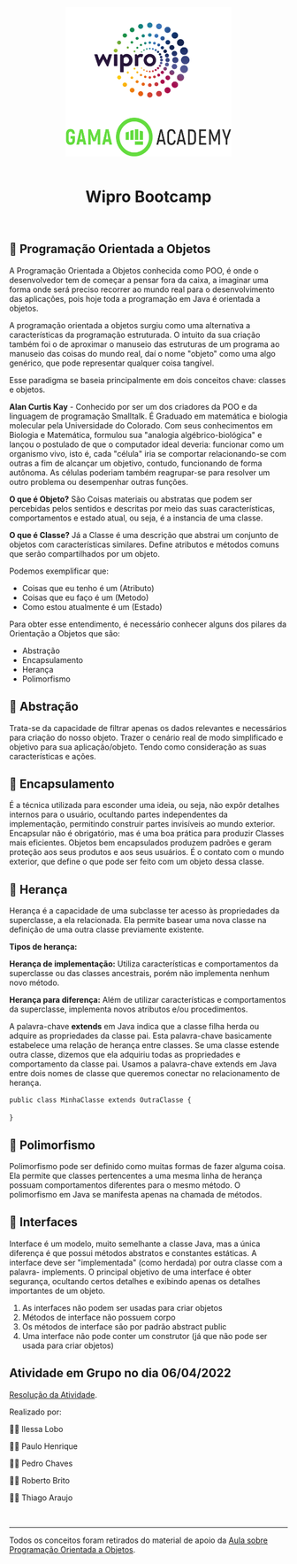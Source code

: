 <div style="display: inline_block" align="center">
  <br>
  <img align="center" alt="Logo Wipro" title="Wipro" height="200"  width="300" src="../../.github/wipro_logo.png">
  <img align="center" alt="Logo Gama Academy" title="Gama Academy" height="70" width="300" src="../../.github/gama_academy_logo.png">
</div>

<br>

<h1 align="center"> Wipro Bootcamp </h1>

<br>

## 📝 Programação Orientada a Objetos

A Programação Orientada a Objetos conhecida como POO, é onde o desenvolvedor tem de começar a pensar fora da caixa, a imaginar uma forma onde será preciso recorrer ao mundo real para o desenvolvimento das aplicações, pois hoje toda a programação em Java é orientada a objetos.

A programação orientada a objetos surgiu como uma alternativa a características da programação estruturada. O intuito da sua criação também foi o de aproximar o manuseio das estruturas de um programa ao manuseio das coisas do mundo real, daí o nome "objeto" como uma algo genérico, que pode representar qualquer coisa tangível.

Esse paradigma se baseia principalmente em dois conceitos chave: classes e objetos.


**Alan Curtis Kay** - Conhecido por ser um dos criadores da POO e da linguagem de programação Smalltalk.
É Graduado em matemática e biologia molecular pela Universidade do Colorado. Com seus conhecimentos em Biologia e Matemática, formulou sua "analogia algébrico-biológica" e lançou o postulado de que o computador ideal deveria: funcionar como um organismo vivo, isto é, cada "célula" iria se comportar relacionando-se com outras a fim de alcançar um objetivo, contudo, funcionando de forma autônoma. As células poderiam também reagrupar-se para resolver um outro problema ou desempenhar outras funções.

**O que é Objeto?**
São Coisas materiais ou abstratas que podem ser percebidas pelos sentidos e descritas por meio das suas características, comportamentos e estado atual, ou seja, é a instancia de uma classe.

**O que é Classe?**
Já a Classe é uma descrição que abstrai um conjunto de objetos com características similares. Define atributos e métodos comuns que serão compartilhados por um objeto.

Podemos exemplificar que:

- Coisas que eu tenho é um (Atributo)
- Coisas que eu faço é um (Metodo)
- Como estou atualmente é um (Estado)

Para obter esse entendimento, é necessário conhecer alguns dos pilares da Orientação a Objetos que são:

- Abstração
- Encapsulamento
- Herança
- Polimorfismo

## 📃 Abstração

Trata-se da capacidade de filtrar apenas os dados relevantes e necessários para criação do nosso objeto. Trazer o cenário real de modo simplificado e objetivo para sua aplicação/objeto. Tendo como consideração as suas características e ações.


## 📃 Encapsulamento

É a técnica utilizada para esconder uma ideia, ou seja, não expôr detalhes internos para o usuário, ocultando partes independentes da implementação, permitindo construir partes invisíveis ao mundo exterior. Encapsular não é obrigatório, mas é uma boa prática para produzir Classes mais eficientes. Objetos bem encapsulados produzem padrões e geram proteção aos seus produtos e aos seus usuários. É o contato com o mundo exterior, que define o que pode ser feito com um objeto dessa classe.


## 📃 Herança

Herança é a capacidade de uma subclasse ter acesso às propriedades da superclasse, a ela relacionada. Ela permite basear uma nova classe na definição de uma outra classe previamente existente.

**Tipos de herança:**

**Herança de implementação:** Utiliza características e comportamentos da superclasse ou das classes ancestrais, porém não implementa nenhum novo método.

**Herança para diferença:** Além de utilizar características e comportamentos da superclasse, implementa novos atributos e/ou procedimentos.

A palavra-chave **extends** em Java indica que a classe filha herda ou adquire as propriedades da classe pai. Esta palavra-chave basicamente estabelece uma relação de herança entre classes. Se uma classe estende outra classe, dizemos que ela adquiriu todas as propriedades e comportamento da classe pai. Usamos a palavra-chave extends em Java entre dois nomes de classe que queremos conectar no relacionamento de herança.

```
public class MinhaClasse extends OutraClasse {

}
```

## 📃 Polimorfismo

Polimorfismo pode ser definido como muitas formas de fazer alguma coisa. Ela permite que classes pertencentes a uma mesma linha de herança possuam comportamentos diferentes para o mesmo método. O polimorfismo em Java se manifesta apenas na chamada de métodos.

## 📃 Interfaces

Interface é um modelo, muito semelhante a classe Java, mas a única diferença é que possui métodos abstratos e constantes estáticas. A interface deve ser "implementada" (como herdada) por outra classe com a palavra- implements. O principal objetivo de uma interface é obter segurança, ocultando certos detalhes e exibindo apenas os detalhes importantes de um objeto.
 
1. As interfaces não podem ser usadas para criar objetos
2. Métodos de interface não possuem corpo
3. Os métodos de interface são por padrão abstract public
4. Uma interface não pode conter um construtor (já que não pode ser usada para criar objetos)


## Atividade em Grupo no dia 06/04/2022

[Resolução da Atividade](../aula_poo/exercicios/).

Realizado por:

🧑‍💻 Ilessa Lobo

🧑‍💻 Paulo Henrique

🧑‍💻 Pedro Chaves

🧑‍💻 Roberto Brito

🧑‍💻 Thiago Araujo

<br>

---

Todos os conceitos foram retirados do material de apoio da [Aula sobre Programação Orientada a Objetos](../aula_poo/aula/poo.pdf).